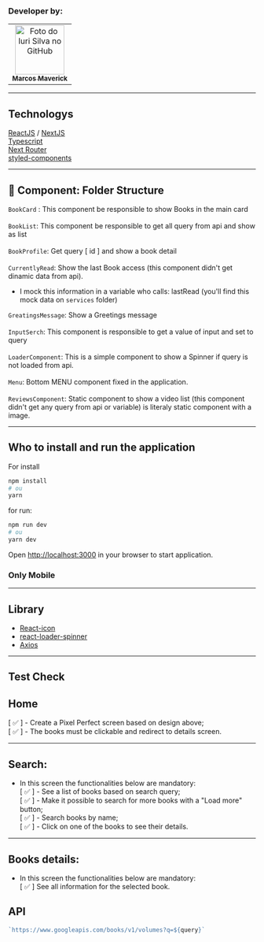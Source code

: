 
### Developer by: 
<table>
  <tr>
    <td align="center">
      <a href="https://www.linkedin.com/in/marcos-maverick-091321101/">
        <img src="https://media-exp1.licdn.com/dms/image/C4E03AQHGgHQzwANMqw/profile-displayphoto-shrink_800_800/0/1596469756072?e=1638403200&v=beta&t=GWjdapw-tKaS8NAoFR2ok4gfW4ewhmct16n7Ms8-Ua8" width="100px;" alt="Foto do Iuri Silva no GitHub"/><br>
        <sub>
          <b>Marcos Maverick</b>
        </sub>
      </a>
    </td>
  </tr>
</table>


---

## Technologys
[ReactJS](https://pt-br.reactjs.org/) / 
[NextJS](https://nextjs.org/)<br>
[Typescript](https://www.typescriptlang.org/)<br>
[Next Router](https://nextjs.org/docs/api-reference/next/router#userouter)<br>
[styled-components](https://styled-components.com/)

---

## 📁 Component: Folder Structure

 `BookCard` : This component be responsible to show Books in the main card<br><br>
 `BookList`: This component be responsible to get all query from api and show as list<br><br>
 `BookProfile`: Get query [ id ] and show a book detail<br><br>
 `CurrentlyRead`: Show the last Book access (this component didn't get dinamic data from api).
- I mock this information in a variable who calls: lastRead (you'll find this mock data on `services` folder)

`GreatingsMessage`: Show a Greetings message<br><br>
`InputSerch`: This component is responsible to get a value of input and set to query<br><br>
`LoaderComponent`: This is a simple component to show a Spinner if query is not loaded from api.<br><br>
`Menu`: Bottom MENU component fixed in the application.<br><br>
`ReviewsComponent`: Static component to show a video list (this component didn't get any query from api or variable) is literaly static component with a image.




---
## Who to install and run the application

For install
```bash
npm install
# ou
yarn
```
for run:

```bash
npm run dev
# ou
yarn dev
```

Open [http://localhost:3000](http://localhost:3000) in your browser to start application.

### Only Mobile

---
## Library

- [React-icon](https://react-icons.github.io/react-icons/)
- [react-loader-spinner]()
- [Axios](https://www.npmjs.com/package/axios)

---


## Test Check
 ## Home
 [ ✅ ] - Create a Pixel Perfect screen based on design above; <br>
 [ ✅ ] - The books must be clickable and redirect to details screen.<br>
 

---

 ## Search:
 - In this screen the functionalities below are mandatory:<br>
 [ ✅ ] - See a list of books based on search query; <br>
 [ ✅ ] - Make it possible to search for more books with a "Load more" button;<br>
[ ✅ ] - Search books by name;<br>
[ ✅ ] - Click on one of the books to see their details.<br>

 ---

 ## Books details:
 - In this screen the functionalities below are mandatory:<br>
 [ ✅ ] See all information for the selected book. <br>


 ## API

```js
`https://www.googleapis.com/books/v1/volumes?q=${query}`
```




 



